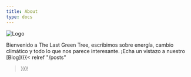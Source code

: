 ```yaml
---
title: About
type: docs
---
```


![Logo](/logo/logo_with_name.svg#center)

Bienvenido a The Last Green Tree, escribimos sobre energía, cambio climático y
todo lo que nos parece interesante. ¡Echa un vistazo a nuestro [Blog]({{< relref
"/posts"
>}})!
